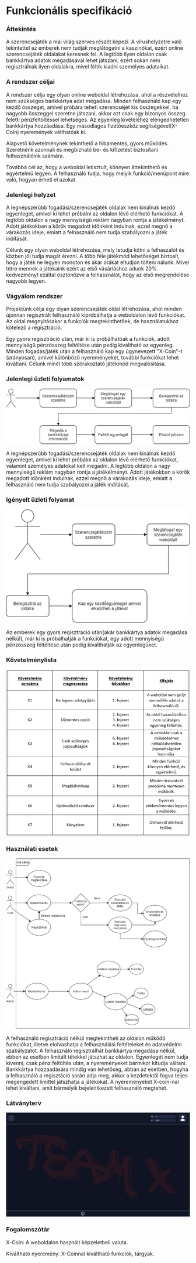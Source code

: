# Funkcionális specifikáció

### Áttekintés

A szerencsejáték a mai világ szerves részét képezi. A vírushelyzetre való tekintettel az emberek nem tudják meglátogatni a kaszinókat, ezért online szerencsejáték oldalakat keresnek fel. A legtöbb ilyen oldalon csak bankkártya adatok megadásával lehet játszani, ezért sokan nem regisztrálnak ilyen oldalakra, mivel féltik kiadni személyes adataikat.

### A rendszer céljai

A rendszer célja egy olyan online weboldal létrehozása, ahol a részvételhez nem szükséges bankkártya adat megadása. Minden felhasználó kap egy kezdő összeget, amivel próbára teheti szerencséjét kis összegekkel, ha nagyobb összeggel szeretne játszani, akkor azt csak egy bizonyos összeg feletti pénzfeltöltéssel lehetséges. Az egyenleg kivételéhez elengedhetetlen bankkártya hozzáadása. Egy másodlagos fizetőeszköz segítségével(X-Coin) nyeremények válthatóak ki.

Alapvető követelménynek tekinthető a hibamentes, gyors működés. Szeretnénk azonnali és megbízható be- és kifizetést biztosítani felhasználóink számára.

Továbbá cél az, hogy a weboldal letisztult, könnyen áttekinthető és egyértelmű legyen. A felhasználó tudja, hogy melyik funkció/menüpont mire való, hogyan érheti el azokat.

### Jelenlegi helyzet

A legnépszerűbb fogadási/szerencsejáték oldalak nem kínálnak kezdő egyenleget, amivel ki lehet próbálni az oldalon lévő elérhető funkciókat. A legtöbb oldalon a nagy mennyiségű reklám nagyban rontja a játékélményt. Adott játékokban a körök megadott időnként indulnak, ezzel megnő a várakozás ideje, emiatt a felhasználó nem tudja szabályozni a játék indítását.

Célunk egy olyan weboldal létrehozása, mely letudja kötni a felhaszálót és közben jól tudja magát érezni. A több féle játékmód lehetőséget biztosít, hogy a játék ne legyen monoton és akár órákat eltudjon tölteni nálunk.
Mivel tétre mennek a  játékaink ezért az első vásárláshoz adunk 20% kedvezményt ezáltal ösztönözve a felhasználót, hogy az első megrendelése nagyobb legyen.

### Vágyálom rendszer

Projektünk célja egy olyan szerencsejáték oldal létrehozása, ahol minden újonnan regisztrált felhasználó kipróbálhatja a weboldalon lévő funkciókat.  
Az oldal megnyitásakor a funkciók megtekinthetőek, de használatukhoz kötelező a regisztráció.

Egy gyors regisztráció után, már ki is próbálhatóak a funkciók, adott mennyiségű pénzösszeg feltöltése után pedig kiváltható az egyenleg.
Minden fogadás/játék után a felhasználó kap egy úgynevezett "X-Coin"-t (arányosan), amivel különböző nyereményeket, további funkciókat lehet kiváltani.
Célunk minél több szórakoztató játékmód megvalósítása.

### Jelenlegi üzleti folyamatok

![Jelenlegi üzleti folyamatok](/Pictures/jelenlegi-uzleti-folyamatok.png)

A legnépszerűbb fogadási/szerencsejáték oldalak nem kínálnak kezdő egyenleget, amivel ki lehet próbálni az oldalon lévő elérhető funkciókat, valamint személyes adatokat kell megadni. A legtöbb oldalon a nagy mennyiségű reklám nagyban rontja a játékélményt. Adott játékokban a körök megadott időnként indulnak, ezzel megnő a várakozás ideje, emiatt a felhasználó nem tudja szabályozni a játék indítását.

### Igényelt üzleti folyamat

![Igényelt üzleti folyamat](/Pictures/igenyelt-uzleti-folyamat.png)

Az emberek egy gyors regisztráció után(akár bankkártya adatok megadása nélkül), már ki is próbálhatják a funkciókat, egy adott mennyiségű pénzösszeg feltöltése után pedig kiválthatják az egyenlegüket.

### Követelménylista

![Követelménylista](/Pictures/kovetelmeny-lista.png)

### Használati esetek

![Használati esetek](/Pictures/use-cases.png)

A felhasználó regisztráció nélkül megtekintheti az oldalon működő funkciókat, illetve elolvashatja a felhasználási feltételeket és adatvédelmi szabályzatot.
A felhasználó regisztrálhat bankkártya megadása nélkül, ebben az esetben limitált tétekkel játszhat az oldalon. Egyenlegét nem tudja kivenni, csak pénz feltöltés után, a nyereményeket bármikor kitudja váltani. Bankkártya hozzáadására mindig van lehetőség, abban az esetben, hogyha a felhasználó a regisztáció során adja meg, akkor a kezdetektől fogva teljes megengedett limittel játszhatja a játékokat.
A nyereményeket X-coin-nal lehet kiváltani, amit bármelyik bejelentkezett felhasználó megtehet.

### Látványterv

![Látványterv](/Pictures/latvanyterv.png)

### Fogalomszótár

X-Coin: A weboldalon használt képzeletbeli valuta.

Kiváltható nyeremény: X-Coinnal kiváltható funkciók, tárgyak.
